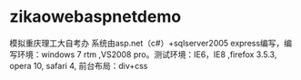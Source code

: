 # zikaowebaspnetdemo
模拟重庆理工大自考办    系统由asp.net（c#）+sqlserver2005 express编写，编写环境：windows 7 rtm ,VS2008 pro。测试环境：IE6，IE8 ,firefox 3.5.3, opera 10, safari 4,  前台布局：div+css
